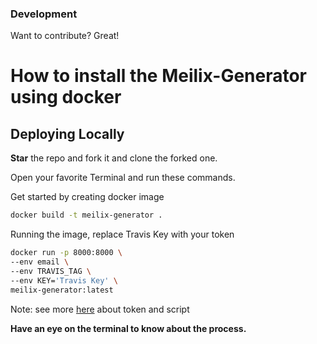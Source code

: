 ### Development

Want to contribute? Great!

# How to install the Meilix-Generator using docker

## Deploying Locally

**Star** the repo and fork it and clone the forked one.

Open your favorite Terminal and run these commands.

Get started by creating docker image

```sh
docker build -t meilix-generator . 
```

Running the image, 
replace Travis Key with your token

```sh
docker run -p 8000:8000 \                      
--env email \
--env TRAVIS_TAG \
--env KEY='Travis Key' \
meilix-generator:latest
```

Note: see more [here](/docs/installation/my_token.md) about token and script

**Have an eye on the terminal to know about the process.**
